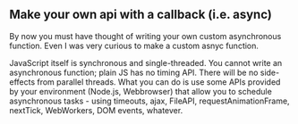 ## Make your own api with a callback (i.e. async)

By now you must have thought of writing your own custom asynchronous function. Even I was very curious to make a custom asnyc function.

JavaScript itself is synchronous and single-threaded. You cannot write an asynchronous function; plain JS has no timing API. There will be no side-effects from parallel threads. What you can do is use some APIs provided by your environment (Node.js, Webbrowser) that allow you to schedule asynchronous tasks - using timeouts, ajax, FileAPI, requestAnimationFrame, nextTick, WebWorkers, DOM events, whatever.


